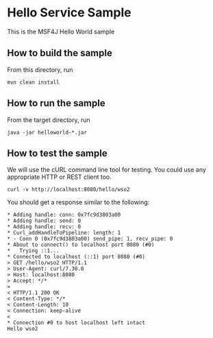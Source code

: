 # Hello Service Sample

This is the MSF4J Hello World sample

## How to build the sample

From this directory, run

```
mvn clean install
```

## How to run the sample

From the target directory, run
```
java -jar helloworld-*.jar
```

## How to test the sample

We will use the cURL command line tool for testing. You could use any appropriate HTTP or REST client too.

```
curl -v http://localhost:8080/hello/wso2
```

You should get a response similar to the following:

```
* Adding handle: conn: 0x7fc9d3803a00
* Adding handle: send: 0
* Adding handle: recv: 0
* Curl_addHandleToPipeline: length: 1
* - Conn 0 (0x7fc9d3803a00) send_pipe: 1, recv_pipe: 0
* About to connect() to localhost port 8080 (#0)
*   Trying ::1...
* Connected to localhost (::1) port 8080 (#0)
> GET /hello/wso2 HTTP/1.1
> User-Agent: curl/7.30.0
> Host: localhost:8080
> Accept: */*
>
< HTTP/1.1 200 OK
< Content-Type: */*
< Content-Length: 10
< Connection: keep-alive
<
* Connection #0 to host localhost left intact
Hello wso2
```
